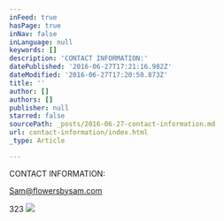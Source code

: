 ```yaml
---
inFeed: true
hasPage: true
inNav: false
inLanguage: null
keywords: []
description: 'CONTACT INFORMATION:'
datePublished: '2016-06-27T17:21:16.982Z'
dateModified: '2016-06-27T17:20:50.873Z'
title: ''
author: []
authors: []
publisher: null
starred: false
sourcePath: _posts/2016-06-27-contact-information.md
url: contact-information/index.html
_type: Article

---
```

CONTACT INFORMATION:

Sam@flowersbysam.com

323 ![](https://the-grid-user-content.s3-us-west-2.amazonaws.com/728dbec0-ae9f-4fb6-ab3c-68298d79bd4e.jpg)